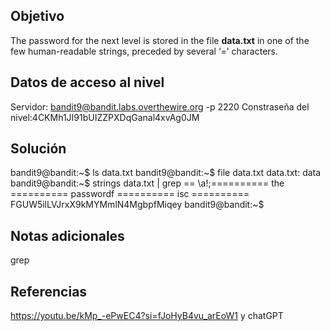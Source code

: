
## Objetivo
The password for the next level is stored in the file **data.txt** in one of the few human-readable strings, preceded by several ‘=’ characters.

## Datos de acceso al nivel
Servidor: bandit9@bandit.labs.overthewire.org -p 2220
Constraseña del nivel:4CKMh1JI91bUIZZPXDqGanal4xvAg0JM

## Solución
bandit9@bandit:~$ ls
data.txt
bandit9@bandit:~$ file data.txt
data.txt: data
bandit9@bandit:~$ strings data.txt | grep ==
\a!;========== the
========== passwordf
========== isc
========== FGUW5ilLVJrxX9kMYMmlN4MgbpfMiqey
bandit9@bandit:~$
## Notas adicionales
grep
## Referencias
https://youtu.be/kMp_-ePwEC4?si=fJoHyB4vu_arEoW1 y chatGPT


